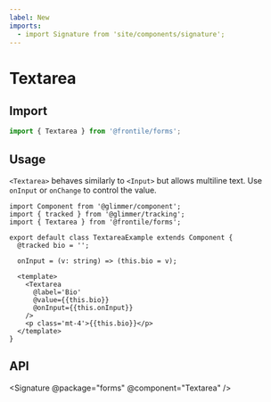 ```yaml
---
label: New
imports:
  - import Signature from 'site/components/signature';
---
```

# Textarea


## Import 

```js
import { Textarea } from '@frontile/forms';
```

## Usage

`<Textarea>` behaves similarly to `<Input>` but allows multiline text.
Use `onInput` or `onChange` to control the value.

```gts preview
import Component from '@glimmer/component';
import { tracked } from '@glimmer/tracking';
import { Textarea } from '@frontile/forms';

export default class TextareaExample extends Component {
  @tracked bio = '';

  onInput = (v: string) => (this.bio = v);

  <template>
    <Textarea
      @label='Bio'
      @value={{this.bio}}
      @onInput={{this.onInput}}
    />
    <p class='mt-4'>{{this.bio}}</p>
  </template>
}
```

## API

<Signature @package="forms" @component="Textarea" />
